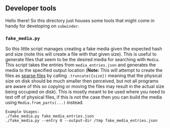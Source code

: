 ## Developer tools

Hello there! So this directory just houses some tools that might come in handy for developing on `subwinder`.

### `fake_media.py`

So this little script manages creating a fake media given the expected hash and size (note this will create a file with that given size). This is useful to generate files that seem to be the desired media for searching with `Media`. This script takes the entries from `media_entries.json` and generates the media to the specified output location (**Note:** This will attempt to create the files as [sparse files](https://en.wikipedia.org/wiki/Sparse_file) by calling `.truncate({size})` meaning that the physical size on disk should be much smaller then perceived, but not all programs are aware of this so copying or moving the files may result in the actual size being occupied on disk). This is mostly meant to be used where you need to test off of physical files, if this is not the case then you can build the media using `Media.from_parts(...)` instead.

```text
Example Usages:
./fake_media.py fake_media_entries.json
./fake_media.py --entry 0 --output-dir /tmp fake_media_entries.json
```
